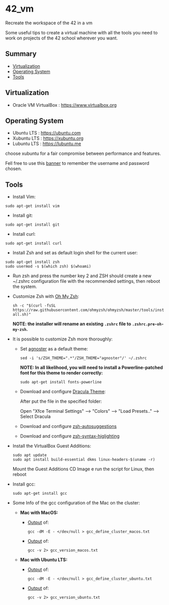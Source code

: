 # 42_vm
Recreate the workspace of the 42 in a vm

Some useful tips to create a virtual machine with all the tools you need to work on projects of the 42 school wherever you want.

## Summary

* [Virtualization](#virtualization)
* [Operating System](#operating-system)
* [Tools](#tools)


## Virtualization

- Oracle VM VirtualBox : https://www.virtualbox.org

## Operating System

- Ubuntu LTS : https://ubuntu.com
- Xubuntu LTS : https://xubuntu.org
- Lubuntu LTS : https://lubuntu.me

choose xubuntu for a fair compromise between performance and features.

Fell free to use this [banner](./vm_description.txt) to remember the username and password chosen.

## Tools

- Install Vim:
```
sudo apt-get install vim
```
- Install git:
```
sudo apt-get install git
```
- Install curl:
```
sudo apt-get install curl
```
- Install Zsh and set as default login shell for the current user:
```
sudo apt-get install zsh
sudo usermod -s $(which zsh) $(whoami)
```
- Run zsh and press the number key 2 and ZSH should create a new ~/.zshrc configuration file with the recommended settings, then reboot the system.

- Customize Zsh with [Oh My Zsh](https://ohmyz.sh):

  `sh -c "$(curl -fsSL https://raw.githubusercontent.com/ohmyzsh/ohmyzsh/master/tools/install.sh)"`

  **NOTE: the installer will rename an existing `.zshrc` file to `.zshrc.pre-oh-my-zsh`.**
  
 - It is possible to customize Zsh more thoroughly:
    - Set [agnoster](https://github.com/agnoster/agnoster-zsh-theme) as a default theme:
    
      `sed -i 's/ZSH_THEME=".*"/ZSH_THEME="agnoster"/' ~/.zshrc`
      
      **NOTE: In all likelihood, you will need to install a Powerline-patched font for this theme to render correctly:**
      
      `sudo apt-get install fonts-powerline`
      
     - Download and configure [Dracula Theme](https://draculatheme.com/xfce4-terminal):
     
        After put the file in the specified folder:
        
        Open "Xfce Terminal Settings" --> "Colors" --> "Load Presets.." --> Select Dracula
        
     - Download and configure [zsh-autosuggestions](https://github.com/zsh-users/zsh-autosuggestions/blob/master/INSTALL.md#oh-my-zsh)
     - Download and configure [zsh-syntax-higlighting](https://github.com/zsh-users/zsh-autosuggestions/blob/master/INSTALL.md#oh-my-zsh)

- Install the VirtualBox Guest Additions:
  ```
  sudo apt update
  sudo apt install build-essential dkms linux-headers-$(uname -r)
  ```
  Mount the Guest Additions CD Image e run the script for Linux, then reboot

- Install gcc:
  ```
  sudo apt-get install gcc
  ```
- Some Info of the gcc configuration of the Mac on the cluster:

  - **Mac with MacOS:**
    
    - [Output](./gcc_define_cluster_macos.txt) of:
      
      ```
      gcc -dM -E - </dev/null > gcc_define_cluster_macos.txt
      ```
    - [Output](./gcc_version_macos.txt) of:
      
      ```
      gcc -v 2> gcc_version_macos.txt
      ```

  - **Mac with Ubuntu LTS:**
    
    - [Output](./gcc_define_cluster_ubuntu.txt) of:
      
      ```
      gcc -dM -E - </dev/null > gcc_define_cluster_ubuntu.txt
      ```
    - [Output](./gcc_version_ubuntu.txt) of:
      
      ```
      gcc -v 2> gcc_version_ubuntu.txt
      ``` 
